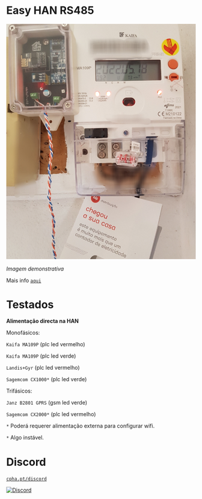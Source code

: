 # Easy HAN RS485

![edpbox: o seu contador inteligente, é mais que um contador](./edpbox.jpg)

<i>Imagem demonstrativa</i>

Mais info [```aqui```](https://forum.cpha.pt/t/easy-han-edpbox-rs485/10279)

# Testados

**Alimentação directa na HAN**

Monofásicos:

```Kaifa MA109P``` (plc led vermelho) 

```Kaifa MA109P``` (plc led verde)

```Landis+Gyr``` (plc led vermelho) 

```Sagemcom CX1000*``` (plc led verde)

Trifásicos:

```Janz B2801 GPRS``` (gsm led verde) 

```Sagemcom CX2000*``` (plc led vermelho)

```*``` Poderá requerer alimentação externa para configurar wifi.

```*``` Algo instável. 

# Discord

[```cpha.pt/discord```](https://discord.gg/Mh9mTEA)

[![Discord](https://img.shields.io/discord/494714310518505472?style=plastic&logo=discord)](https://discord.gg/Mh9mTEA) 
